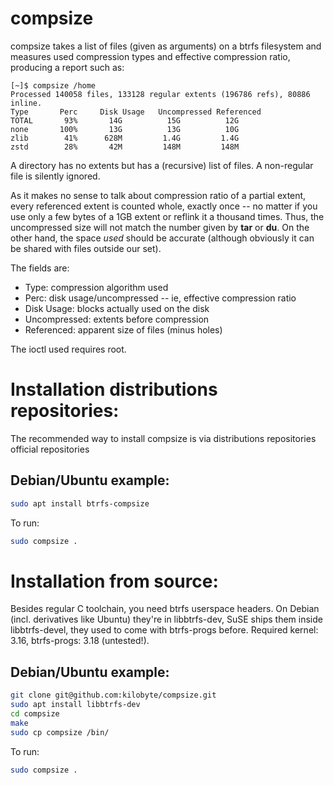 # compsize

compsize takes a list of files (given as arguments) on a btrfs filesystem
and measures used compression types and effective compression ratio,
producing a report such as:

```
[~]$ compsize /home
Processed 140058 files, 133128 regular extents (196786 refs), 80886 inline.
Type       Perc     Disk Usage   Uncompressed Referenced
TOTAL       93%       14G          15G          12G
none       100%       13G          13G          10G
zlib        41%      628M         1.4G         1.4G
zstd        28%       42M         148M         148M
```

A directory has no extents but has a (recursive) list of files.  A
non-regular file is silently ignored.

As it makes no sense to talk about compression ratio of a partial extent,
every referenced extent is counted whole, exactly once -- no matter if you
use only a few bytes of a 1GB extent or reflink it a thousand times.  Thus,
the uncompressed size will not match the number given by **tar** or **du**.
On the other hand, the space _used_ should be accurate (although obviously
it can be shared with files outside our set).

The fields are:
 * Type: compression algorithm used
 * Perc: disk usage/uncompressed -- ie, effective compression ratio
 * Disk Usage: blocks actually used on the disk
 * Uncompressed: extents before compression
 * Referenced: apparent size of files (minus holes)

The ioctl used requires root.
# Installation distributions repositories:
The recommended way to install compsize is via distributions repositories official repositories

## Debian/Ubuntu example:
````bash
sudo apt install btrfs-compsize
````
To run:
````bash
sudo compsize .
````

# Installation from source:

Besides regular C toolchain, you need btrfs userspace headers.  On Debian
(incl. derivatives like Ubuntu) they're in libbtrfs-dev, SuSE ships them
inside libbtrfs-devel, they used to come with btrfs-progs before.
Required kernel: 3.16, btrfs-progs: 3.18 (untested!).

## Debian/Ubuntu example:


````bash
git clone git@github.com:kilobyte/compsize.git
sudo apt install libbtrfs-dev
cd compsize
make
sudo cp compsize /bin/
````
To run:
````bash
sudo compsize .
````
